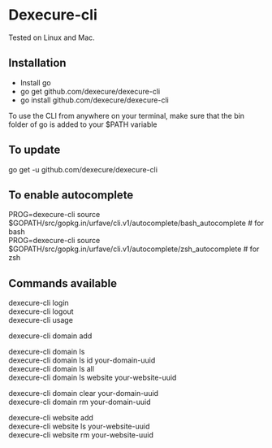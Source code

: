 # Dexecure-cli

Tested on Linux and Mac.

## Installation

- Install go
- go get github.com/dexecure/dexecure-cli
- go install github.com/dexecure/dexecure-cli

To use the CLI from anywhere on your terminal, make sure that the bin folder of go is added to your $PATH variable

## To update

go get -u github.com/dexecure/dexecure-cli

## To enable autocomplete

PROG=dexecure-cli source $GOPATH/src/gopkg.in/urfave/cli.v1/autocomplete/bash_autocomplete # for bash  
PROG=dexecure-cli source $GOPATH/src/gopkg.in/urfave/cli.v1/autocomplete/zsh_autocomplete # for zsh

## Commands available

dexecure-cli login  
dexecure-cli logout  
dexecure-cli usage

dexecure-cli domain add

dexecure-cli domain ls  
dexecure-cli domain ls id your-domain-uuid  
dexecure-cli domain ls all  
dexecure-cli domain ls website your-website-uuid

dexecure-cli domain clear your-domain-uuid  
dexecure-cli domain rm your-domain-uuid

dexecure-cli website add  
dexecure-cli website ls your-website-uuid  
dexecure-cli website rm your-website-uuid
